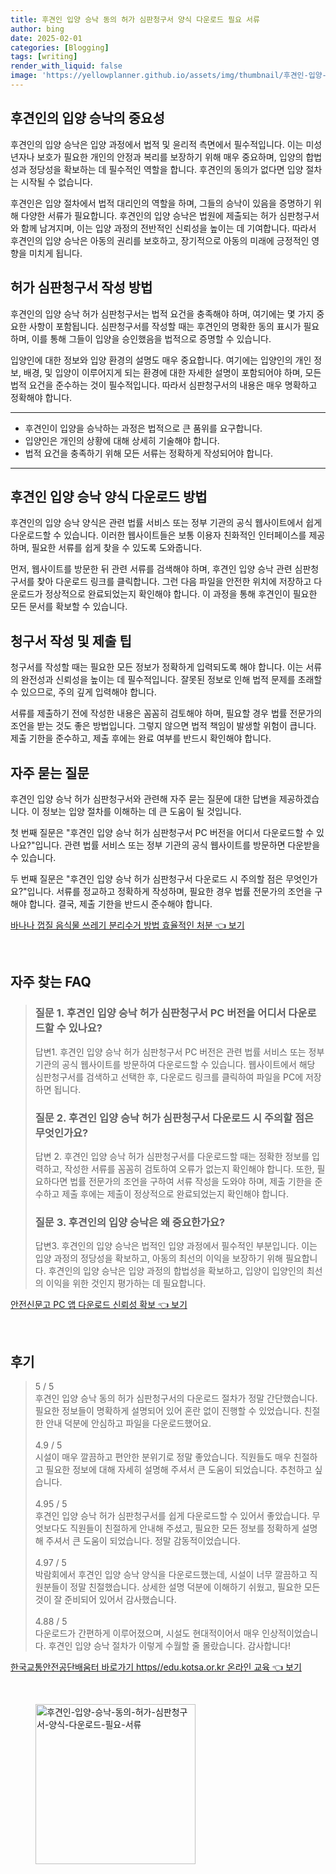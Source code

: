```yaml
---
title: 후견인 입양 승낙 동의 허가 심판청구서 양식 다운로드 필요 서류
author: bing
date: 2025-02-01
categories: [Blogging]
tags: [writing]
render_with_liquid: false
image: 'https://yellowplanner.github.io/assets/img/thumbnail/후견인-입양-승낙-동의-허가-심판청구서-양식-다운로드-필요-서류.webp'
---
```



<h2 id='후견인의 입양 승낙의 중요성'>후견인의 입양 승낙의 중요성</h2>

<p>후견인의 입양 승낙은 입양 과정에서 법적 및 윤리적 측면에서 필수적입니다. 이는 미성년자나 보호가 필요한 개인의 안정과 복리를 보장하기 위해 매우 중요하며, 입양의 합법성과 정당성을 확보하는 데 필수적인 역할을 합니다. 후견인의 동의가 없다면 입양 절차는 시작될 수 없습니다. </p>

<p>후견인은 입양 절차에서 법적 대리인의 역할을 하며, 그들의 승낙이 있음을 증명하기 위해 다양한 서류가 필요합니다. 후견인의 입양 승낙은 법원에 제출되는 허가 심판청구서와 함께 남겨지며, 이는 입양 과정의 전반적인 신뢰성을 높이는 데 기여합니다. 따라서 후견인의 입양 승낙은 아동의 권리를 보호하고, 장기적으로 아동의 미래에 긍정적인 영향을 미치게 됩니다.</p>

<h2 id='허가 심판청구서 작성 방법'>허가 심판청구서 작성 방법</h2>

<p>후견인의 입양 승낙 허가 심판청구서는 법적 요건을 충족해야 하며, 여기에는 몇 가지 중요한 사항이 포함됩니다. 심판청구서를 작성할 때는 후견인의 명확한 동의 표시가 필요하며, 이를 통해 그들이 입양을 승인했음을 법적으로 증명할 수 있습니다.</p>

<p>입양인에 대한 정보와 입양 환경의 설명도 매우 중요합니다. 여기에는 입양인의 개인 정보, 배경, 및 입양이 이루어지게 되는 환경에 대한 자세한 설명이 포함되어야 하며, 모든 법적 요건을 준수하는 것이 필수적입니다. 따라서 심판청구서의 내용은 매우 명확하고 정확해야 합니다.</p>

<hr />

<ul>
    <li>후견인이 입양을 승낙하는 과정은 법적으로 큰 품위를 요구합니다.</li>
    <li>입양인은 개인의 상황에 대해 상세히 기술해야 합니다.</li>
    <li>법적 요건을 충족하기 위해 모든 서류는 정확하게 작성되어야 합니다.</li>
</ul>

<hr />

<h2 id='후견인 입양 승낙 양식 다운로드 방법'>후견인 입양 승낙 양식 다운로드 방법</h2>

<p>후견인의 입양 승낙 양식은 관련 법률 서비스 또는 정부 기관의 공식 웹사이트에서 쉽게 다운로드할 수 있습니다. 이러한 웹사이트들은 보통 이용자 친화적인 인터페이스를 제공하며, 필요한 서류를 쉽게 찾을 수 있도록 도와줍니다.</p>

<p>먼저, 웹사이트를 방문한 뒤 관련 서류를 검색해야 하며, 후견인 입양 승낙 관련 심판청구서를 찾아 다운로드 링크를 클릭합니다. 그런 다음 파일을 안전한 위치에 저장하고 다운로드가 정상적으로 완료되었는지 확인해야 합니다. 이 과정을 통해 후견인이 필요한 모든 문서를 확보할 수 있습니다.</p>

<h2 id='청구서 작성 및 제출 팁'>청구서 작성 및 제출 팁</h2>

<p>청구서를 작성할 때는 필요한 모든 정보가 정확하게 입력되도록 해야 합니다. 이는 서류의 완전성과 신뢰성을 높이는 데 필수적입니다. 잘못된 정보로 인해 법적 문제를 초래할 수 있으므로, 주의 깊게 입력해야 합니다.</p>

<p>서류를 제출하기 전에 작성한 내용은 꼼꼼히 검토해야 하며, 필요할 경우 법률 전문가의 조언을 받는 것도 좋은 방법입니다. 그렇지 않으면 법적 책임이 발생할 위험이 큽니다. 제출 기한을 준수하고, 제출 후에는 완료 여부를 반드시 확인해야 합니다.</p>

<h2 id='자주 묻는 질문'>자주 묻는 질문</h2>

<p>후견인 입양 승낙 허가 심판청구서와 관련해 자주 묻는 질문에 대한 답변을 제공하겠습니다. 이 정보는 입양 절차를 이해하는 데 큰 도움이 될 것입니다.</p>

<p>첫 번째 질문은 "후견인 입양 승낙 허가 심판청구서 PC 버전을 어디서 다운로드할 수 있나요?"입니다. 관련 법률 서비스 또는 정부 기관의 공식 웹사이트를 방문하면 다운받을 수 있습니다.</p>

<p>두 번째 질문은 "후견인 입양 승낙 허가 심판청구서 다운로드 시 주의할 점은 무엇인가요?"입니다. 서류를 정교하고 정확하게 작성하며, 필요한 경우 법률 전문가의 조언을 구해야 합니다. 결국, 제출 기한을 반드시 준수해야 합니다.</p>


<p><a class="click-button" title="바나나 껍질 음식물 쓰레기 분리수거 방법 효율적인 처분" href="https://yellowplanner.github.io/posts/%EB%B0%94%EB%82%98%EB%82%98-%EA%BB%8D%EC%A7%88-%EC%9D%8C%EC%8B%9D%EB%AC%BC-%EC%93%B0%EB%A0%88%EA%B8%B0-%EB%B6%84%EB%A6%AC%EC%88%98%EA%B1%B0-%EB%B0%A9%EB%B2%95-%ED%9A%A8%EC%9C%A8%EC%A0%81%EC%9D%B8-%EC%B2%98%EB%B6%84/" rel="dofollow">바나나 껍질 음식물 쓰레기 분리수거 방법 효율적인 처분 👈 보기</a></p><br>
<h2 id='자주_찾는_FAQ'>자주 찾는 FAQ</h2>
<div itemscope="" itemtype="https://schema.org/FAQPage"> 
<blockquote> 
<div itemscope="" itemprop="mainEntity" itemtype="https://schema.org/Question"> 
<h3 itemprop="name">질문 1. 후견인 입양 승낙 허가 심판청구서 PC 버전을 어디서 다운로드할 수 있나요?</h3> 
<div itemscope="" itemprop="acceptedAnswer" itemtype="https://schema.org/Answer"> 
<span itemprop="text"> 
<p>답변1. 후견인 입양 승낙 허가 심판청구서 PC 버전은 관련 법률 서비스 또는 정부 기관의 공식 웹사이트를 방문하여 다운로드할 수 있습니다. 웹사이트에서 해당 심판청구서를 검색하고 선택한 후, 다운로드 링크를 클릭하여 파일을 PC에 저장하면 됩니다.</p> 
</span> 
</div> 
</div> 
<div itemscope="" itemprop="mainEntity" itemtype="https://schema.org/Question"> 
<h3 itemprop="name">질문 2. 후견인 입양 승낙 허가 심판청구서 다운로드 시 주의할 점은 무엇인가요?</h3> 
<div itemscope="" itemprop="acceptedAnswer" itemtype="https://schema.org/Answer"> 
<span itemprop="text"> 
<p>답변 2. 후견인 입양 승낙 허가 심판청구서를 다운로드할 때는 정확한 정보를 입력하고, 작성한 서류를 꼼꼼히 검토하여 오류가 없는지 확인해야 합니다. 또한, 필요하다면 법률 전문가의 조언을 구하여 서류 작성을 도와야 하며, 제출 기한을 준수하고 제출 후에는 제출이 정상적으로 완료되었는지 확인해야 합니다.</p> 
</span> 
</div> 
</div> 
<div itemscope="" itemprop="mainEntity" itemtype="https://schema.org/Question"> 
<h3 itemprop="name">질문 3. 후견인의 입양 승낙은 왜 중요한가요?</h3> 
<div itemscope="" itemprop="acceptedAnswer" itemtype="https://schema.org/Answer"> 
<span itemprop="text"> 
<p>답변3. 후견인의 입양 승낙은 법적인 입양 과정에서 필수적인 부분입니다. 이는 입양 과정의 정당성을 확보하고, 아동의 최선의 이익을 보장하기 위해 필요합니다. 후견인의 입양 승낙은 입양 과정의 합법성을 확보하고, 입양이 입양인의 최선의 이익을 위한 것인지 평가하는 데 필요합니다.</p> 
</span> 
</div> 
</div> 
</blockquote> 
</div>
<p><a class="click-button" title="안전신문고 PC 앱 다운로드 신뢰성 확보" href="https://yellowplanner.github.io/posts/%EC%95%88%EC%A0%84%EC%8B%A0%EB%AC%B8%EA%B3%A0-PC-%EC%95%B1-%EB%8B%A4%EC%9A%B4%EB%A1%9C%EB%93%9C-%EC%8B%A0%EB%A2%B0%EC%84%B1-%ED%99%95%EB%B3%B4/" rel="dofollow">안전신문고 PC 앱 다운로드 신뢰성 확보 👈 보기</a></p><br>
<h2 id='후기'>후기</h2>
<div itemscope itemtype="https://schema.org/Product">
  <blockquote>
  <div itemprop="review" itemscope itemtype="https://schema.org/Review">
      <div itemprop="reviewRating" itemscope itemtype="https://schema.org/Rating"> <span itemprop="ratingValue">5</span> / <span itemprop="bestRating">5</span> </div>
      <span itemprop="reviewBody">후견인 입양 승낙 동의 허가 심판청구서의 다운로드 절차가 정말 간단했습니다. 필요한 정보들이 명확하게 설명되어 있어 혼란 없이 진행할 수 있었습니다. 친절한 안내 덕분에 안심하고 파일을 다운로드했어요.</span>
  </div>
  <br>
  <div itemprop="review" itemscope itemtype="https://schema.org/Review">
      <div itemprop="reviewRating" itemscope itemtype="https://schema.org/Rating"> <span itemprop="ratingValue">4.9</span> / <span itemprop="bestRating">5</span> </div>
      <span itemprop="reviewBody">시설이 매우 깔끔하고 편안한 분위기로 정말 좋았습니다. 직원들도 매우 친절하고 필요한 정보에 대해 자세히 설명해 주셔서 큰 도움이 되었습니다. 추천하고 싶습니다.</span>
  </div>
  <br>
  <div itemprop="review" itemscope itemtype="https://schema.org/Review">
      <div itemprop="reviewRating" itemscope itemtype="https://schema.org/Rating"> <span itemprop="ratingValue">4.95</span> / <span itemprop="bestRating">5</span> </div>
      <span itemprop="reviewBody">후견인 입양 승낙 허가 심판청구서를 쉽게 다운로드할 수 있어서 좋았습니다. 무엇보다도 직원들이 친절하게 안내해 주셨고, 필요한 모든 정보를 정확하게 설명해 주셔서 큰 도움이 되었습니다. 정말 감동적이었습니다.</span>
  </div>
  <br>
  <div itemprop="review" itemscope itemtype="https://schema.org/Review">
      <div itemprop="reviewRating" itemscope itemtype="https://schema.org/Rating"> <span itemprop="ratingValue">4.97</span> / <span itemprop="bestRating">5</span> </div>
      <span itemprop="reviewBody">박람회에서 후견인 입양 승낙 양식을 다운로드했는데, 시설이 너무 깔끔하고 직원분들이 정말 친절했습니다. 상세한 설명 덕분에 이해하기 쉬웠고, 필요한 모든 것이 잘 준비되어 있어서 감사했습니다.</span>
  </div>
  <br>
  <div itemprop="review" itemscope itemtype="https://schema.org/Review">
      <div itemprop="reviewRating" itemscope itemtype="schema.org/Rating"> <span itemprop="ratingValue">4.88</span> / <span itemprop="bestRating">5</span> </div>
      <span itemprop="reviewBody">다운로드가 간편하게 이루어졌으며, 시설도 현대적이어서 매우 인상적이었습니다. 후견인 입양 승낙 절차가 이렇게 수월할 줄 몰랐습니다. 감사합니다!</span>
  </div>
  </blockquote>
</div>
<p><a class="click-button" title="한국교통안전공단배움터 바로가기 https//edu.kotsa.or.kr 온라인 교육" href="https://yellowplanner.github.io/posts/%ED%95%9C%EA%B5%AD%EA%B5%90%ED%86%B5%EC%95%88%EC%A0%84%EA%B3%B5%EB%8B%A8%EB%B0%B0%EC%9B%80%ED%84%B0-%EB%B0%94%EB%A1%9C%EA%B0%80%EA%B8%B0-httpsedu.kotsa.or.kr-%EC%98%A8%EB%9D%BC%EC%9D%B8-%EA%B5%90%EC%9C%A1/" rel="dofollow">한국교통안전공단배움터 바로가기 https//edu.kotsa.or.kr 온라인 교육 👈 보기</a></p><br>
<figure class="image"><img src="https://yellowplanner.github.io/assets/img/thumbnail/후견인-입양-승낙-동의-허가-심판청구서-양식-다운로드-필요-서류.webp" alt="후견인-입양-승낙-동의-허가-심판청구서-양식-다운로드-필요-서류" width="256" height="256"></figure>